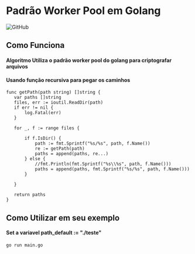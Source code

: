 # Padrão Worker Pool em Golang
![GitHub](https://img.shields.io/github/license/GustavoAtilio/worker_pool)

## Como Funciona
#### Algoritmo Utiliza o padrão worker pool do golang para criptografar arquivos
#### Usando função recursiva para pegar os caminhos 
```
func getPath(path string) []string {
   var paths []string
   files, err := ioutil.ReadDir(path)
   if err != nil {
       log.Fatal(err)
   }
 
   for _, f := range files {
 
       if f.IsDir() {
           path := fmt.Sprintf("%s/%s", path, f.Name())
           re := getPath(path)
           paths = append(paths, re...)
       } else {
           //fmt.Println(fmt.Sprintf("%s\\%s", path, f.Name()))
           paths = append(paths, fmt.Sprintf("%s/%s", path, f.Name()))
       }
 
   }
 
   return paths
}

```
## Como Utilizar em seu exemplo
 
#### Set a variavel path_default := "./teste"
```
go run main.go 
```
